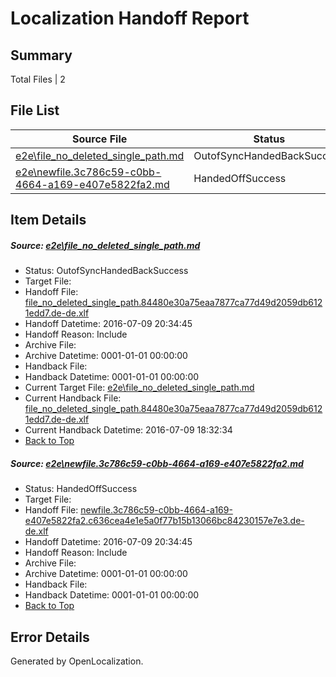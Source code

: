 # <a name='report-top'></a> Localization Handoff Report

## Summary
 Total Files | 2

## File List
 Source File | Status | Details 
 ----------- | ------ | ------- 
 [e2e\file_no_deleted_single_path.md](https://github.com/OpenLocalizationTestOrg/oltest/blob/246ee2c0c3386928de227ea3d778b539fee7fd8a/e2e/file_no_deleted_single_path.md) | OutofSyncHandedBackSuccess | [Details](#6db2d9f45d4f1ba0e48aca1abfc70f9bebc3096a3)
 [e2e\newfile.3c786c59-c0bb-4664-a169-e407e5822fa2.md](https://github.com/OpenLocalizationTestOrg/oltest/blob/246ee2c0c3386928de227ea3d778b539fee7fd8a/e2e/newfile.3c786c59-c0bb-4664-a169-e407e5822fa2.md) | HandedOffSuccess | [Details](#f6298b15b182d4348d7da6d62ab4de590a95043c5)

## Item Details
##### <a name='6db2d9f45d4f1ba0e48aca1abfc70f9bebc3096a3'></a> Source: [e2e\file_no_deleted_single_path.md](https://github.com/OpenLocalizationTestOrg/oltest/blob/246ee2c0c3386928de227ea3d778b539fee7fd8a/e2e/file_no_deleted_single_path.md)
* Status: OutofSyncHandedBackSuccess
* Target File: 
* Handoff File: [file_no_deleted_single_path.84480e30a75eaa7877ca77d49d2059db6121edd7.de-de.xlf](https://github.com/OpenLocalizationTestOrg/olhandoff-e2e/blob/2e07d81d251df6ebc5beab08e1c48806e3515d9f/ol-handoff/OpenLocalizationTestOrg/oltest-dede-fly/ci/mt/file_no_deleted_single_path.84480e30a75eaa7877ca77d49d2059db6121edd7.de-de.xlf)
* Handoff Datetime: 2016-07-09 20:34:45
* Handoff Reason: Include
* Archive File: 
* Archive Datetime: 0001-01-01 00:00:00
* Handback File: 
* Handback Datetime: 0001-01-01 00:00:00
* Current Target File: [e2e\file_no_deleted_single_path.md](https://github.com/OpenLocalizationTestOrg/oltest-dede-fly/blob/6bc266cb1ecebc784f34ab66f7d5a71d44d70e45/e2e/file_no_deleted_single_path.md)
* Current Handback File: [file_no_deleted_single_path.84480e30a75eaa7877ca77d49d2059db6121edd7.de-de.xlf](https://github.com/OpenLocalizationTestOrg/olhandback-e2e/blob/c7c882a3c45f5bc4097bff12f61d98c093451c8c/ol-handback/OpenLocalizationTestOrg/oltest-dede-fly/ci/mt/file_no_deleted_single_path.84480e30a75eaa7877ca77d49d2059db6121edd7.de-de.xlf)
* Current Handback Datetime: 2016-07-09 18:32:34
* [Back to Top](#report-top)

##### <a name='f6298b15b182d4348d7da6d62ab4de590a95043c5'></a> Source: [e2e\newfile.3c786c59-c0bb-4664-a169-e407e5822fa2.md](https://github.com/OpenLocalizationTestOrg/oltest/blob/246ee2c0c3386928de227ea3d778b539fee7fd8a/e2e/newfile.3c786c59-c0bb-4664-a169-e407e5822fa2.md)
* Status: HandedOffSuccess
* Target File: 
* Handoff File: [newfile.3c786c59-c0bb-4664-a169-e407e5822fa2.c636cea4e1e5a0f77b15b13066bc84230157e7e3.de-de.xlf](https://github.com/OpenLocalizationTestOrg/olhandoff-e2e/blob/2e07d81d251df6ebc5beab08e1c48806e3515d9f/ol-handoff/OpenLocalizationTestOrg/oltest-dede-fly/ci/mt/newfile.3c786c59-c0bb-4664-a169-e407e5822fa2.c636cea4e1e5a0f77b15b13066bc84230157e7e3.de-de.xlf)
* Handoff Datetime: 2016-07-09 20:34:45
* Handoff Reason: Include
* Archive File: 
* Archive Datetime: 0001-01-01 00:00:00
* Handback File: 
* Handback Datetime: 0001-01-01 00:00:00
* [Back to Top](#report-top)


## Error Details

Generated by OpenLocalization.

